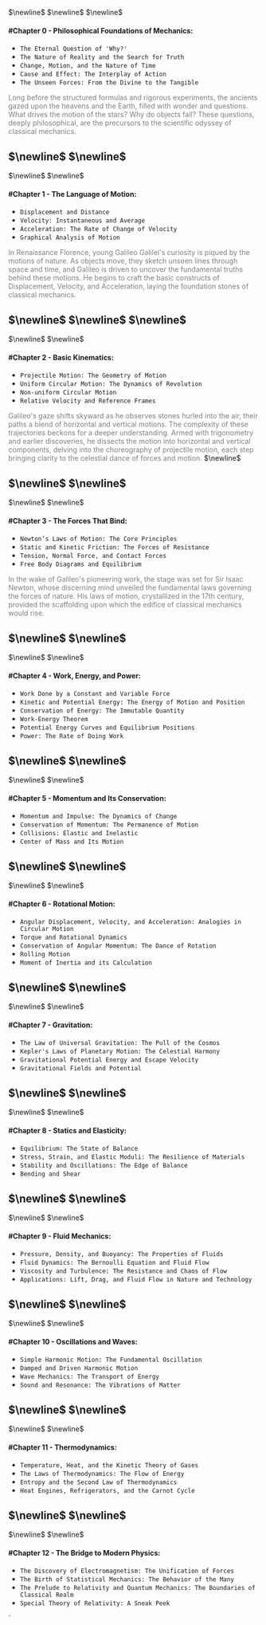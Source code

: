 $\newline$
$\newline$
$\newline$
#### #Chapter 0 - Philosophical Foundations of Mechanics:

-   `The Eternal Question of 'Why?'`
-   `The Nature of Reality and the Search for Truth`
-   `Change, Motion, and the Nature of Time`
-   `Cause and Effect: The Interplay of Action`
-   `The Unseen Forces: From the Divine to the Tangible`

<span style="color:gray">Long before the structured formulas and rigorous experiments, the ancients gazed upon the heavens and the Earth, filled with wonder and questions. What drives the motion of the stars? Why do objects fall? These questions, deeply philosophical, are the precursors to the scientific odyssey of classical mechanics.</span>


$\newline$
$\newline$
---
$\newline$
$\newline$

#### #Chapter 1 - The Language of Motion:

- `Displacement and Distance`
- `Velocity: Instantaneous and Average`
- `Acceleration: The Rate of Change of Velocity`
- `Graphical Analysis of Motion`

<span style="color:gray">In Renaissance Florence, young Galileo Galilei's curiosity is piqued by the motions of nature. As objects move, they sketch unseen lines through space and time, and Galileo is driven to uncover the fundamental truths behind these motions. He begins to craft the basic constructs of Displacement, Velocity, and Acceleration, laying the foundation stones of classical mechanics.</span>

$\newline$
$\newline$
$\newline$
---
$\newline$
$\newline$

#### #Chapter 2 - Basic Kinematics:

- `Projectile Motion: The Geometry of Motion`
- `Uniform Circular Motion: The Dynamics of Revolution`
- `Non-uniform Circular Motion`
- `Relative Velocity and Reference Frames`

<span style="color:gray">Galileo's gaze shifts skyward as he observes stones hurled into the air, their paths a blend of horizontal and vertical motions. The complexity of these trajectories beckons for a deeper understanding. Armed with trigonometry and earlier discoveries, he dissects the motion into horizontal and vertical components, delving into the choreography of projectile motion, each step bringing clarity to the celestial dance of forces and motion.</span>
$\newline$

$\newline$
$\newline$
---
$\newline$
$\newline$

#### #Chapter 3 - The Forces That Bind:

- `Newton’s Laws of Motion: The Core Principles`
- `Static and Kinetic Friction: The Forces of Resistance`
- `Tension, Normal Force, and Contact Forces`
- `Free Body Diagrams and Equilibrium`

<span style=color:gray>In the wake of Galileo's pioneering work, the stage was set for Sir Isaac Newton, whose discerning mind unveiled the fundamental laws governing the forces of nature. His laws of motion, crystallized in the 17th century, provided the scaffolding upon which the edifice of classical mechanics would rise.</span>

$\newline$
$\newline$
---
$\newline$
$\newline$

#### #Chapter 4 - Work, Energy, and Power:

- `Work Done by a Constant and Variable Force`
- `Kinetic and Potential Energy: The Energy of Motion and Position`
- `Conservation of Energy: The Immutable Quantity`
- `Work-Energy Theorem`
- `Potential Energy Curves and Equilibrium Positions`
- `Power: The Rate of Doing Work`

$\newline$
$\newline$
---
$\newline$
$\newline$

#### #Chapter 5 - Momentum and Its Conservation:

- `Momentum and Impulse: The Dynamics of Change`
- `Conservation of Momentum: The Permanence of Motion`
- `Collisions: Elastic and Inelastic`
- `Center of Mass and Its Motion`


$\newline$
$\newline$
---
$\newline$
$\newline$

#### #Chapter 6 - Rotational Motion:

- `Angular Displacement, Velocity, and Acceleration: Analogies in Circular Motion`
- `Torque and Rotational Dynamics`
- `Conservation of Angular Momentum: The Dance of Rotation`
- `Rolling Motion`
- `Moment of Inertia and its Calculation`

$\newline$
$\newline$
---
$\newline$
$\newline$

#### #Chapter 7 - Gravitation:

- `The Law of Universal Gravitation: The Pull of the Cosmos`
- `Kepler's Laws of Planetary Motion: The Celestial Harmony`
- `Gravitational Potential Energy and Escape Velocity`
- `Gravitational Fields and Potential`

$\newline$
$\newline$
---
$\newline$
$\newline$

#### #Chapter 8 - Statics and Elasticity:

- `Equilibrium: The State of Balance`
- `Stress, Strain, and Elastic Moduli: The Resilience of Materials`
- `Stability and Oscillations: The Edge of Balance`
- `Bending and Shear`

$\newline$
$\newline$
---
$\newline$
$\newline$

#### #Chapter 9 - Fluid Mechanics:

- `Pressure, Density, and Buoyancy: The Properties of Fluids`
- `Fluid Dynamics: The Bernoulli Equation and Fluid Flow`
- `Viscosity and Turbulence: The Resistance and Chaos of Flow`
- `Applications: Lift, Drag, and Fluid Flow in Nature and Technology`

$\newline$
$\newline$
---
$\newline$
$\newline$

#### #Chapter 10 - Oscillations and Waves:

- `Simple Harmonic Motion: The Fundamental Oscillation`
- `Damped and Driven Harmonic Motion`
- `Wave Mechanics: The Transport of Energy`
- `Sound and Resonance: The Vibrations of Matter`

$\newline$
$\newline$
---
$\newline$
$\newline$

#### #Chapter 11 - Thermodynamics:

- `Temperature, Heat, and the Kinetic Theory of Gases`
- `The Laws of Thermodynamics: The Flow of Energy`
- `Entropy and the Second Law of Thermodynamics`
- `Heat Engines, Refrigerators, and the Carnot Cycle`

$\newline$
$\newline$
---
$\newline$
$\newline$

#### #Chapter 12 - The Bridge to Modern Physics:

- `The Discovery of Electromagnetism: The Unification of Forces`
- `The Birth of Statistical Mechanics: The Behavior of the Many`
- `The Prelude to Relativity and Quantum Mechanics: The Boundaries of Classical Realm`
- `Special Theory of Relativity: A Sneak Peek`


`

